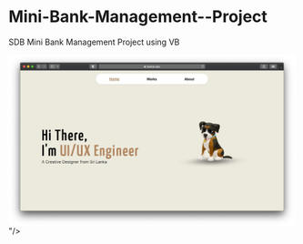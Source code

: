 # Mini-Bank-Management--Project
SDB Mini Bank Management Project using VB




<img align="center" alt= "Heshan Tharindu kalubowila" src="https://raw.githubusercontent.com/heshant3/Portfolio-web/1af2eaff0a6af91525c2d395438a17c9730074f7/photo_2022-09-16_21-13-21.jpg"/>"/>
